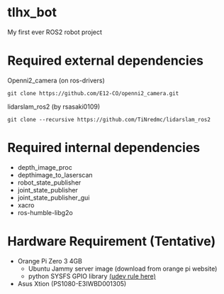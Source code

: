 # tlhx_bot
My first ever ROS2 robot project

# Required external dependencies

Openni2_camera (on ros-drivers)
```
git clone https://github.com/E12-CO/openni2_camera.git
```

lidarslam_ros2 (by  rsasaki0109)
```
git clone --recursive https://github.com/TiNredmc/lidarslam_ros2
```
# Required internal dependencies

- depth_image_proc
- depthimage_to_laserscan
- robot_state_publisher
- joint_state_publisher
- joint_state_publisher_gui
- xacro
- ros-humble-libg2o

# Hardware Requirement (Tentative)
 - Orange Pi Zero 3 4GB
    - Ubuntu Jammy server image (download from orange pi website)
    - python SYSFS GPIO library [(udev rule here)](https://gist.github.com/TiNredmc/bbe6ad56a5a85d00a34b44c0830795c8) 
 - Asus Xtion (PS1080-E3IWBD001305)
